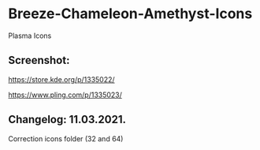 # Breeze-Chameleon-Amethyst-Icons
Plasma Icons

Screenshot:
-----------
https://store.kde.org/p/1335022/

https://www.pling.com/p/1335023/

Changelog: 11.03.2021.
-----------------------

Correction icons folder (32 and 64)
